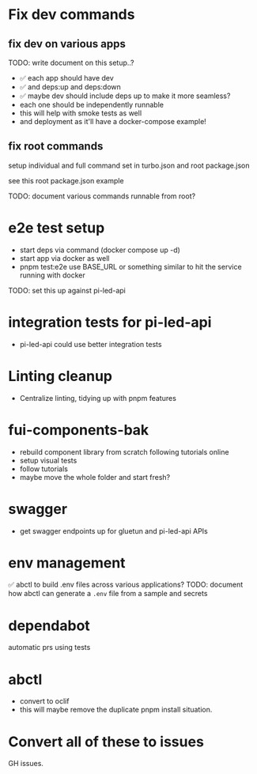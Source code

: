 # Fix dev commands

## fix dev on various apps

TODO: write document on this setup..?

- ✅ each app should have dev
- ✅ and deps:up and deps:down
- ✅ maybe dev should include deps up to make it more seamless?
- each one should be independently runnable
- this will help with smoke tests as well
- and deployment as it'll have a docker-compose example!

## fix root commands

setup individual and full command set in turbo.json and root package.json

see this root package.json example

TODO: document various commands runnable from root?

# e2e test setup

- start deps via command (docker compose up -d)
- start app via docker as well
- pnpm test:e2e use BASE_URL or something similar to hit the service running with docker

TODO: set this up against pi-led-api

# integration tests for pi-led-api

- pi-led-api could use better integration tests

# Linting cleanup

- Centralize linting, tidying up with pnpm features

# fui-components-bak

- rebuild component library from scratch following tutorials online
- setup visual tests
- follow tutorials
- maybe move the whole folder and start fresh?

# swagger

- get swagger endpoints up for gluetun and pi-led-api APIs

# env management

✅ abctl to build .env files across various applications?
TODO: document how abctl can generate a `.env` file from a sample and secrets

# dependabot

automatic prs using tests

# abctl

- convert to oclif
- this will maybe remove the duplicate pnpm install situation.

# Convert all of these to issues

GH issues.
